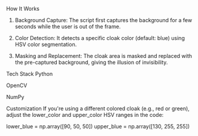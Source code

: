 How It Works
1. Background Capture: The script first captures the background for a few seconds while the user is out of the frame.

2. Color Detection: It detects a specific cloak color (default: blue) using HSV color segmentation.

3. Masking and Replacement: The cloak area is masked and replaced with the pre-captured background, giving the illusion of invisibility.

Tech Stack
Python

OpenCV

NumPy

Customization
If you're using a different colored cloak (e.g., red or green), adjust the lower_color and upper_color HSV ranges in the code:

lower_blue = np.array([90, 50, 50])
upper_blue = np.array([130, 255, 255])
